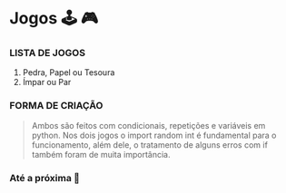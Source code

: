 # Jogos :joystick: :video_game:

### LISTA DE JOGOS

1. Pedra, Papel ou Tesoura
2. Ímpar ou Par

### FORMA DE CRIAÇÃO

> Ambos são feitos com condicionais, repetições e variáveis em python. Nos dois jogos o import random int é fundamental para o funcionamento, além dele, o tratamento de alguns erros com if também foram de muita importância.

### Até a próxima :wolf:
